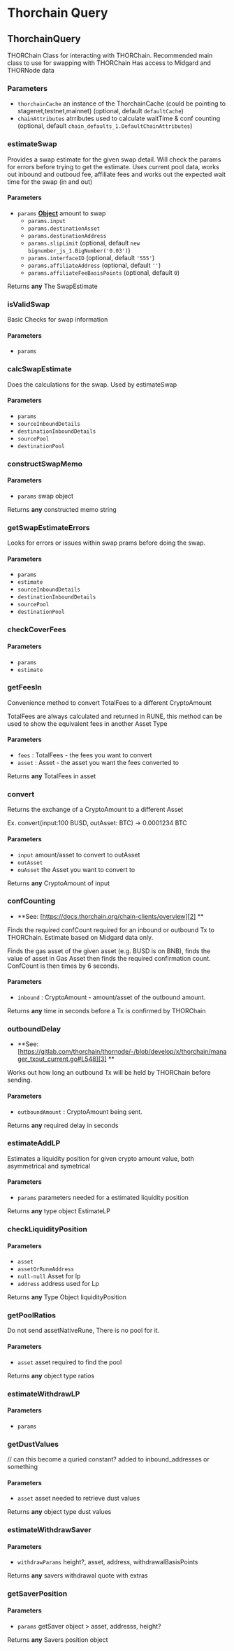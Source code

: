 # Thorchain Query

<!-- Generated by documentation.js. Update this documentation by updating the source code. -->

## ThorchainQuery

THORChain Class for interacting with THORChain.
Recommended main class to use for swapping with THORChain
Has access to Midgard and THORNode data

### Parameters

-   `thorchainCache`  an instance of the ThorchainCache (could be pointing to stagenet,testnet,mainnet) (optional, default `defaultCache`)
-   `chainAttributes`  atrributes used to calculate waitTime & conf counting (optional, default `chain_defaults_1.DefaultChainAttributes`)

### estimateSwap

Provides a swap estimate for the given swap detail. Will check the params for errors before trying to get the estimate.
Uses current pool data, works out inbound and outboud fee, affiliate fees and works out the expected wait time for the swap (in and out)

#### Parameters

-   `params` **[Object][1]** amount to swap
    -   `params.input`  
    -   `params.destinationAsset`  
    -   `params.destinationAddress`  
    -   `params.slipLimit`   (optional, default `new bignumber_js_1.BigNumber('0.03')`)
    -   `params.interfaceID`   (optional, default `'555'`)
    -   `params.affiliateAddress`   (optional, default `''`)
    -   `params.affiliateFeeBasisPoints`   (optional, default `0`)

Returns **any** The SwapEstimate

### isValidSwap

Basic Checks for swap information

#### Parameters

-   `params`  

### calcSwapEstimate

Does the calculations for the swap.
Used by estimateSwap

#### Parameters

-   `params`  
-   `sourceInboundDetails`  
-   `destinationInboundDetails`  
-   `sourcePool`  
-   `destinationPool`  

### constructSwapMemo

#### Parameters

-   `params`  swap object

Returns **any** constructed memo string

### getSwapEstimateErrors

Looks for errors or issues within swap prams before doing the swap.

#### Parameters

-   `params`  
-   `estimate`  
-   `sourceInboundDetails`  
-   `destinationInboundDetails`  
-   `sourcePool`  
-   `destinationPool`  

### checkCoverFees

#### Parameters

-   `params`  
-   `estimate`  

### getFeesIn

Convenience method to convert TotalFees to a different CryptoAmount

TotalFees are always calculated and returned in RUNE, this method can
be used to show the equivalent fees in another Asset Type

#### Parameters

-   `fees`  : TotalFees - the fees you want to convert
-   `asset`  : Asset - the asset you want the fees converted to

Returns **any** TotalFees in asset

### convert

Returns the exchange of a CryptoAmount to a different Asset

Ex. convert(input:100 BUSD, outAsset: BTC) -> 0.0001234 BTC

#### Parameters

-   `input`  amount/asset to convert to outAsset
-   `outAsset`  
-   `ouAsset`  the Asset you want to convert to

Returns **any** CryptoAmount of input

### confCounting

-   **See: [https://docs.thorchain.org/chain-clients/overview][2]
    **

Finds the required confCount required for an inbound or outbound Tx to THORChain. Estimate based on Midgard data only.

Finds the gas asset of the given asset (e.g. BUSD is on BNB), finds the value of asset in Gas Asset then finds the required confirmation count.
ConfCount is then times by 6 seconds.

#### Parameters

-   `inbound`  : CryptoAmount - amount/asset of the outbound amount.

Returns **any** time in seconds before a Tx is confirmed by THORChain

### outboundDelay

-   **See: [https://gitlab.com/thorchain/thornode/-/blob/develop/x/thorchain/manager_txout_current.go#L548][3]
    **

Works out how long an outbound Tx will be held by THORChain before sending.

#### Parameters

-   `outboundAmount`  : CryptoAmount  being sent.

Returns **any** required delay in seconds

### estimateAddLP

Estimates a liquidity position for given crypto amount value, both asymmetrical and symetrical

#### Parameters

-   `params`  parameters needed for a estimated liquidity position

Returns **any** type object EstimateLP

### checkLiquidityPosition

#### Parameters

-   `asset`  
-   `assetOrRuneAddress`  
-   `null-null`  Asset for lp
-   `address`  address used for Lp

Returns **any** Type Object liquidityPosition

### getPoolRatios

Do not send assetNativeRune, There is no pool for it.

#### Parameters

-   `asset`  asset required to find the pool

Returns **any** object type ratios

### estimateWithdrawLP

#### Parameters

-   `params`  

### getDustValues

// can this become a quried constant? added to inbound_addresses or something

#### Parameters

-   `asset`  asset needed to retrieve dust values

Returns **any** object type dust values

### estimateWithdrawSaver

#### Parameters

-   `withdrawParams`  height?, asset, address, withdrawalBasisPoints

Returns **any** savers withdrawal quote with extras

### getSaverPosition

#### Parameters

-   `params`  getSaver object > asset, addresss, height?

Returns **any** Savers position object

[1]: https://developer.mozilla.org/docs/Web/JavaScript/Reference/Global_Objects/Object

[2]: https://docs.thorchain.org/chain-clients/overview

[3]: https://gitlab.com/thorchain/thornode/-/blob/develop/x/thorchain/manager_txout_current.go#L548

